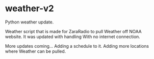 # weather-v2
 Python weather update. 

 Weather script that is made for ZaraRadio to pull 
Weather off NOAA website. It was updated with handling 
With no internet connection. 

More updates coming...
  Adding a schedule to it. 
  Adding more locations where Weather can be pulled. 
  
